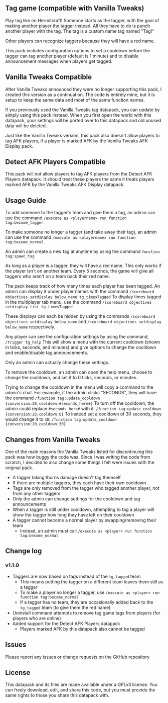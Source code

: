 ## Tag game (compatible with Vanilla Tweaks)

Play tag like on Hermitcraft!
Someone starts as the tagger,
with the goal of making another player the tagger instead.
All they have to do is punch another player with the tag.
The tag is a custom name tag named "Tag!"

Other players can recognize taggers
because they will have a red name.

This pack includes configuration options to set a cooldown
before the tagger can tag another player (default is 1 minute)
and to disable announcement messages when players get tagged.

## Vanilla Tweaks Compatible

After Vanilla Tweaks announced they were no longer supporting this pack,
I created this version as a continuation.
The code is entirely mine,
but it is setup to keep the same data and most of the same function names.

If you previously used the Vanilla Tweaks tag datapack,
you can update by simply using this pack instead.
When you first open the world with this datapack,
your settings will be ported over to this datapack
and old unused data will be deleted.

Just like the Vanilla Tweaks version,
this pack also doesn't allow players to tag AFK players,
if a player is marked AFK by the Vanilla Tweaks AFK Display pack.

## Detect AFK Players Compatible

This pack will not allow players to tag AFK players
from the Detect AFK Players datapack.
It should treat these players the same it treats players marked
AFK by the Vanilla Tweaks AFK Display datapack.

## Usage Guide

To add someone to the tagger's team and give them a tag,
an admin can use the command `/execute as <playername> run function tag:become_tagger`

To make someone no longer a tagger (and take away their tag),
an admin can use the command `/execute as <playername> run function tag:become_normal`

An admin can create a new tag at anytime by using the command `function tag:spawn_tag`

As long as a player is a tagger, they will have a red name.
This only works if the player isn't on another team.
Every 5 seconds, the game will give all taggers who aren't on a team back their red name.

The pack keeps track of how many times each player has been tagged.
An admin can display it under player names with the command
`/scoreboard objectives setdisplay below_name tg_timesTagged`
To display times tagged in the multiplayer tab menu,
use the command `/scoreboard objectives setdisplay list tg_timesTagged`

These displays can each be hidden by using the commands
`/scoreboard objectives setdisplay below_name` and
`/scoreboard objectives setdisplay below_name` respectively.

Any player can see the configuration settings by using the command,
`/trigger tg_help`
This will show a menu with the current cooldown (shown in ticks, seconds, and minutes)
and give options to change the cooldown and enable/disable tag announcements.

Only an admin can actually change these settings.

To remove the cooldown, an admin can open the help menu,
choose to change the cooldown, and set it to 0 ticks, seconds, or minutes.

Trying to change the cooldown in the menu will copy a command to the admin's chat.
For example, if the admin clicks "SECONDS", they will have the command
`/function tag:update_cooldown {conversion:20,cooldown:#seconds_here#}`
To turn off the cooldown, the admin could replace `#seconds_here#` with `0`:
`/function tag:update_cooldown {conversion:20,cooldown:0}`
To instead set a cooldown of 30 seconds, they would change it to `30`:
`/function tag:update_cooldown {conversion:20,cooldown:30}`

## Changes from Vanilla Tweaks

One of the main reasons the Vanilla Tweaks listed for
discontinuing this pack was how buggy the code was.
Since I was writing the code from scratch,
I decided to also change some things
I felt were issues with the original pack.

- A tagger taking thorns damage doesn't tag themself
- If there are multiple taggers, they each have their own cooldown
- Tags are only removed from the tagger who tagged another player,
  not from any other taggers
- Only the admin can change settings for the cooldown and tag announcements
- When a tagger is still under cooldown, attempting to tag a player will
  show the tagger how long they have left on their cooldown
- A tagger cannot become a normal player by swapping/removing their team
  - Instead, an admin must call `/execute as <player> run function tag:become_normal`

## Change log

### v1.1.0
* Taggers are now based on tags instead of the `tg_tagged` team
  * This means putting the tagger on a different team leaves them still as a tagger
  * To make a player no longer a tagger, use `/execute as <player> run function tag:become_normal`
  * If a tagger has no team, they are occasionally added back to the `tg_tagged` team (to give them the red name)
* Uninstall command attempts to remove tag game tags from players (for players who are online)
* Added support for the Detect AFK Players datapack
  * Players marked AFK by this datapack also cannot be tagged

## Issues

Please report any issues or change requests on the GitHub repository

## License

This datapack and its files are made available under a GPLv3 license. You can freely download, edit, and share this code, but you must provide the same rights to those you share this datapack with.
